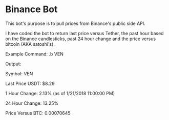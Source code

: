 # Binance Bot

This bot's purpose is to pull prices from Binance's public side API. 

I have coded the bot to return last price versus Tether, the past hour based on the Binance candlesticks, past 24 hour change and the price versus bitcoin (AKA satoshi's). 

Example Command: .b VEN

Output:

Symbol: VEN

Last Price USDT: $8.29

1 Hour Change: 2.13% (as of 1/21/2018 11:00:00 PM)

24 Hour Change: 13.25%

Price Versus BTC: 0.00070645




